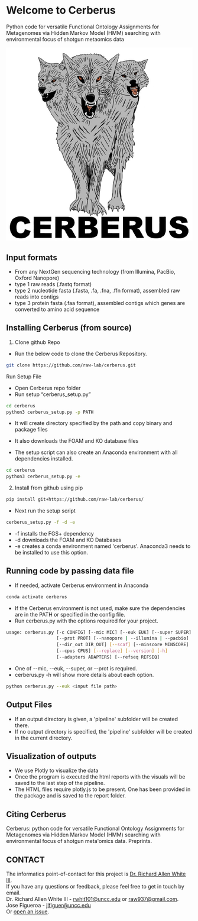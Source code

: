 Welcome to Cerberus
===================

Python code for versatile Functional Ontology Assignments for Metagenomes via Hidden Markov Model (HMM) searching with environmental focus of shotgun metaomics data

![GitHub Logo](cerberus_logo.jpg)

Input formats
--------------

- From any NextGen sequencing technology (from Illumina, PacBio, Oxford Nanopore)
- type 1 raw reads (.fastq format)
- type 2 nucleotide fasta (.fasta, .fa, .fna, .ffn format), assembled raw reads into contigs
- type 3 protein fasta (.faa format), assembled contigs which genes are converted to amino acid sequence

Installing Cerberus (from source)
----------------------------------

1. Clone github Repo

- Run the below code to clone the Cerberus Repository.

```bash
git clone https://github.com/raw-lab/cerberus.git
```

Run Setup File

- Open Cerberus repo folder
- Run setup “cerberus_setup.py”

```bash
cd cerberus
python3 cerberus_setup.py -p PATH
```

- It will create directory specified by the path and copy binary and package files
- It also downloads the FOAM and KO database files

- The setup script can also create an Anaconda environment with all dependencies installed.

```bash
cd cerberus
python3 cerberus_setup.py -e
```

2. Install from github using pip

```bash
pip install git+https://github.com/raw-lab/cerberus/
```

 - Next run the setup script

```bash
cerberus_setup.py -f -d -e
```

- -f installs the FGS+ dependency
- -d downloads the FOAM and KO Databases
- -e creates a conda environment named 'cerberus'. Anaconda3 needs to be installed to use this option.

Running code by passing data file
---------------------------------

- If needed, activate Cerberus environment in Anaconda

```bash
conda activate cerberus
```

- If the Cerberus environment is not used, make sure the dependencies are in the PATH or specified in the config file.
- Run cerberus.py with the options required for your project.

```bash
usage: cerberus.py [-c CONFIG] [--mic MIC] [--euk EUK] [--super SUPER]
                   [--prot PROT] [--nanopore | --illumina | --pacbio]
                   [--dir_out DIR_OUT] [--scaf] [--minscore MINSCORE]
                   [--cpus CPUS] [--replace] [--version] [-h]
                   [--adapters ADAPTERS] [--refseq REFSEQ]
```

- One of --mic, --euk, --super, or --prot is required.
- cerberus.py -h will show more details about each option.

```bash
python cerberus.py --euk <input file path> 
```

Output Files
------------

- If an output directory is given, a 'pipeline' subfolder will be created there.
- If no output directory is specified, the 'pipeline' subfolder will be created in the current directory.

Visualization of outputs
------------------------

- We use Plotly to visualize the data
- Once the program is executed the html reports with the visuals will be saved to the last step of the pipeline.
- The HTML files require plotly.js to be present. One has been provided in the package and is saved to the report folder.

Citing Cerberus
---------------

Cerberus: python code for versatile Functional Ontology Assignments for Metagenomes via Hidden Markov Model (HMM) searching with environmental focus of shotgun meta'omics data. Preprints.

CONTACT
-------

The informatics point-of-contact for this project is [Dr. Richard Allen White III](https://github.com/raw-lab).<br />
If you have any questions or feedback, please feel free to get in touch by email.<br />
Dr. Richard Allen White III - rwhit101@uncc.edu or raw937@gmail.com.  <br />
Jose Figueroa - jlfiguer@uncc.edu  <br />
Or [open an issue](https://github.com/raw-lab/cerberus/issues).
